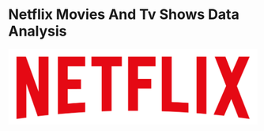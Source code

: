 # Netflix Movies And Tv Shows Data Analysis

![Netflix](https://github.com/Spoorthi-920/Netflix_SQL_Project/blob/main/Netflix_logo.png)

